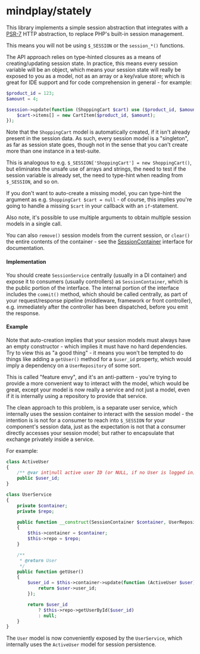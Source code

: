 mindplay/stately
================

This library implements a simple session abstraction that integrates with a
[PSR-7](http://www.php-fig.org/psr/psr-7/) HTTP abstraction, to replace PHP's
built-in session management.

This means you will not be using `$_SESSION` or the `session_*()` functions.

The API approach relies on type-hinted closures as a means of creating/updating
session state. In practice, this means every session variable will be an object,
which means your session state will really be exposed to you as a model, not as
an array or a key/value store; which is great for IDE support and for code
comprehension in general - for example:

```PHP
$product_id = 123;
$amount = 4;

$session->update(function (ShoppingCart $cart) use ($product_id, $amount) {
    $cart->items[] = new CartItem($product_id, $amount);
});
```

Note that the `ShoppingCart` model is automatically created, if it isn't already
present in the session data. As such, every session model is a "singleton", as
far as session state goes, though not in the sense that you can't create more
than one instance in a test-suite.

This is analogous to e.g. `$_SESSION['ShoppingCart'] = new ShoppingCart()`, but
eliminates the unsafe use of arrays and strings, the need to test if the session
variable is already set, the need to type-hint when reading from `$_SESSION`, and
so on.

If you don't want to auto-create a missing model, you can type-hint the argument
as e.g. `ShoppingCart $cart = null` - of course, this implies you're going to
handle a missing `$cart` in your callback with an `if`-statement.

Also note, it's possible to use multiple arguments to obtain multiple session
models in a single call.

You can also `remove()` session models from the current session, or `clear()` the
entire contents of the container - see the [SessionContainer](src/SessionContainer.php)
interface for documentation.


#### Implementation

You should create `SessionService` centrally (usually in a DI container) and
expose it to consumers (usually controllers) as `SessionContainer`, which is
the public portion of the interface. The internal portion of the interface
includes the `commit()` method, which should be called centrally, as part of
your request/response pipeline (middleware, framework or front controller),
e.g. immediately after the controller has been dispatched, before you emit
the response.


#### Example

Note that auto-creation implies that your session models must always have an
empty constructor - which implies it must have no hard dependencies. Try to view
this as "a good thing" - it means you won't be tempted to do things like adding
a `getUser()` method for a `$user_id` property, which would imply a dependency
on a `UserRepository` of some sort.

This is called "feature envy", and it's an anti-pattern - you're trying to
provide a more convenient way to interact with the model, which would be great,
except your model is now really a service and not just a model, even if it is
internally using a repository to provide that service.

The clean approach to this problem, is a separate user service, which internally
uses the session container to interact with the session model - the intention is
is not for a consumer to reach into `$_SESSION` for your component's session data,
just as the expectation is not that a consumer directly accesses your session
model; but rather to encapsulate that exchange privately inside a service.

For example:

```PHP
class ActiveUser
{
    /** @var int|null active user ID (or NULL, if no User is logged in) */
    public $user_id;
}

class UserService
{
    private $container;
    private $repo;

    public function __construct(SessionContainer $container, UserRepository $repo)
    {
        $this->container = $container;
        $this->repo = $repo;
    }

    /**
     * @return User
     */
    public function getUser()
    {
        $user_id = $this->container->update(function (ActiveUser $user) {
            return $user->user_id;
        });

        return $user_id
            ? $this->repo->getUserById($user_id)
            : null;
    }
}
```

The `User` model is now conveniently exposed by the `UserService`, which internally
uses the `ActiveUser` model for session persistence.
